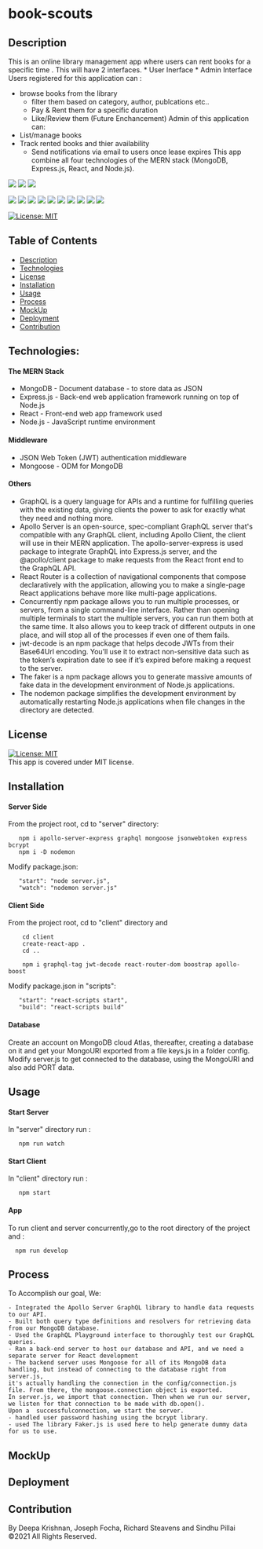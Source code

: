# book-scouts
##  Description
This is an online library management app where users can rent books for a specific time .
This will have 2 interfaces.
	* User Inerface
	* Admin Interface
Users registered for this application can :
  - browse books from the library
	- filter them based on category, author, publcations etc..
	- Pay & Rent them for a specific duration
	- Like/Review them (Future Enchancement)
Admin of this application can:
  - List/manage books
  - Track rented books and thier availability
	- Send notifications via email to users once lease expires
This app combine all four technologies of the MERN stack (MongoDB, Express.js, React, and Node.js).

 <p align="left">
    <img src="https://img.shields.io/github/repo-size/deeparkrish/book-search-engine" />
    <img src="https://img.shields.io/github/issues/deeparkrish/book-search-engine" />
    <img src="https://img.shields.io/github/last-commit/deeparkrish/book-search-engine" >       
  </p>
  <p align="left"> 
     <img src="https://img.shields.io/github/languages/top/deeparkrish/book-search-engine"/>
    <img src="https://img.shields.io/badge/React.js-blue"  />
    <img src="https://img.shields.io/badge/-Node.js-green" />
    <img src="https://img.shields.io/badge/-Express-red" >
    <img src="https://img.shields.io/badge/-JWT-orange"/>
    <img src="https://img.shields.io/badge/-Concurrently-lightgreen"/>
    <img src="https://img.shields.io/badge/-Mongoose -pink"/>
    <img src="https://img.shields.io/badge/-ApolloServer-yellow"/>
     <img src="https://img.shields.io/badge/-jwtdecode-lightblue"/>
     <img src="https://img.shields.io/badge/-Graphql-purple"/>
</p>
   
   [![License: MIT](https://img.shields.io/badge/License-MIT-yellow.svg)](https://opensource.org/licenses/MIT)<br />




## Table of Contents 
  * [Description](#description)
  * [Technologies](#technologies)
  * [License](#license)
  * [Installation](#installation)
  * [Usage](#usage)
  * [Process](#process)
  * [MockUp](#mockup)
  * [Deployment](#deployment)
  * [Contribution](#contribution)
 
  
##  Technologies:
#### The MERN Stack
  * MongoDB - Document database - to store data as JSON
  * Express.js - Back-end web application framework running on top of Node.js
  * React - Front-end web app framework used
  * Node.js - JavaScript runtime environment
#### Middleware
 * JSON Web Token (JWT) authentication middleware
 * Mongoose - ODM for MongoDB
#### Others
 * GraphQL is a query language for APIs and a runtime for fulfilling queries with the existing data, giving clients the power to ask for exactly what they need    and nothing more. 
 * Apollo Server is an open-source, spec-compliant GraphQL server that's compatible with any GraphQL client, including Apollo Client, the client will use in      their MERN application. The apollo-server-express  is used package to integrate GraphQL into Express.js server, and the @apollo/client package to make requests from the React front end to the GraphQL API.
 * React Router is a collection of navigational components that compose declaratively with the application, allowing you to make a single-page React applications behave more like multi-page applications. 
 * Concurrently npm package allows you to run multiple processes, or servers, from a single command-line interface. Rather than opening multiple terminals to start the multiple servers, you can run them both at the same time. It also allows you to keep track of different outputs in one place, and will stop all of the processes if even one of them fails.
 * jwt-decode is an npm package that helps decode JWTs from their Base64Url encoding. You’ll use it to extract non-sensitive data such as the token’s expiration date to see if it’s expired before making a request to the server.
 * The faker is a npm package allows you to generate massive amounts of fake data in the development environment of  Node.js applications.
 * The nodemon package simplifies the development environment by automatically restarting Node.js applications when file changes in the directory are detected.


## License 
  [![License: MIT](https://img.shields.io/badge/License-MIT-yellow.svg)](https://opensource.org/licenses/MIT)<br />
  This app is covered under MIT license.
  
## Installation 
   #### Server Side 
   From the project root, cd to "server" directory:
       
       npm i apollo-server-express graphql mongoose jsonwebtoken express bcrypt
       npm i -D nodemon
   
   Modify package.json:
   
       "start": "node server.js",
       "watch": "nodemon server.js"
         
   #### Client Side 
   From the project root, cd to "client" directory and 

        cd client
        create-react-app .
        cd ..
        
        npm i graphql-tag jwt-decode react-router-dom boostrap apollo-boost 
   Modify package.json in "scripts":
   
       "start": "react-scripts start",
       "build": "react-scripts build"
   #### Database 
   Create an account on MongoDB cloud Atlas, thereafter, creating a database on it and get your MongoURI exported from a file keys.js in a folder config.
   Modify server.js to get connected to the database, using the MongoURI and also add PORT data.

## Usage 
   #### Start Server 
   In "server" directory run :
       
       npm run watch
       
   #### Start Client 
   In "client" directory run :
       
       npm start
       
   #### App 
   To run client and server concurrently,go to the root directory of the project and  : 
   
      npm run develop
  

##  Process
To Accomplish our goal, We:

	- Integrated the Apollo Server GraphQL library to handle data requests to our API.
	- Built both query type definitions and resolvers for retrieving data from our MongoDB database.
	- Used the GraphQL Playground interface to thoroughly test our GraphQL queries.
	- Ran a back-end server to host our database and API, and we need a separate server for React development
	- The backend server uses Mongoose for all of its MongoDB data handling, but instead of connecting to the database right from server.js, 
	it's actually handling the connection in the config/connection.js file. From there, the mongoose.connection object is exported. 
	In server.js, we import that connection. Then when we run our server, we listen for that connection to be made with db.open(). 
	Upon a 	successfulconnection, we start the server.
	- handled user password hashing using the bcrypt library.
	- used The library Faker.js is used here to help generate dummy data for us to use. 


## MockUp
   

 
## Deployment 


## Contribution 
By Deepa Krishnan, Joseph Focha, Richard Steavens and Sindhu Pillai  ©2021 All Rights Reserved.
